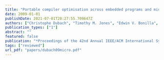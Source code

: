 ```yaml
---
title: "Portable compiler optimisation across embedded programs and microarchitectures using machine learning"
date: 2009-01-01
publishDate: 2021-07-01T20:27:55.709647Z
authors: ["Christophe Dubach", "Timothy M. Jones", "Edwin V. Bonilla", "Grigori Fursin", "Michael F. P. O'Boyle"]
publication_types: ["1"]
abstract: ""
featured: false
publication: "*Proceedings of the 42nd Annual IEEE/ACM International Symposium on Microarchitecture (<span style=\"font-weight:bold\"><span style=\"font-weight:bold;color:black\">MICRO</span></span>)*"
tags: ["reviewed"]
url_pdf: "papers/dubach09micro.pdf"
---
```


